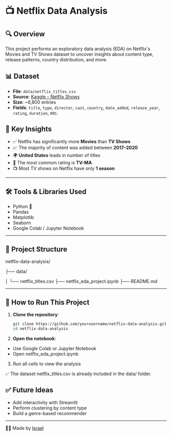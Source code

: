 # 📺 Netflix Data Analysis

## 🔍 Overview
This project performs an exploratory data analysis (EDA) on Netflix's Movies and TV Shows dataset to uncover insights about content type, release patterns, country distribution, and more.

## 📊 Dataset
- **File**: `data/netflix_titles.csv`
- **Source**: [Kaggle – Netflix Shows](https://www.kaggle.com/datasets/shivamb/netflix-shows)
- **Size**: ~8,800 entries
- **Fields**: `title`, `type`, `director`, `cast`, `country`, `date_added`, `release_year`, `rating`, `duration`, etc.


## 🧠 Key Insights
- ✅ Netflix has significantly more **Movies** than **TV Shows**
- 📈 The majority of content was added between **2017–2020**
- 🌍 **United States** leads in number of titles
- 🔞 The most common rating is **TV-MA**
- 📺 Most TV shows on Netflix have only **1 season**

---

## 🛠️ Tools & Libraries Used
- Python 🐍
- Pandas
- Matplotlib
- Seaborn
- Google Colab / Jupyter Notebook

---

## 📁 Project Structure

netflix-data-analysis/

├── data/

│ └── netflix_titles.csv
├── netflix_eda_project.ipynb
├── README.md

---

## 🚀 How to Run This Project

1. **Clone the repository**:
   ```bash
   git clone https://github.com/yourusername/netflix-data-analysis.git
   cd netflix-data-analysis
2. **Open the notebook**:
  - Use Google Colab or Jupyter Notebook
  - Open netflix_eda_project.ipynb

3. Run all cells to view the analysis

✅ The dataset netflix_titles.csv is already included in the data/ folder.

## ✅ Future Ideas
- Add interactivity with Streamlit
- Perform clustering by content type
- Build a genre-based recommender

---

🧑‍💻 Made by [Israel](https://github.com/crackedizzy)
